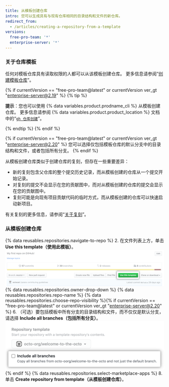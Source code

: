 ```yaml
---
title: 从模板创建仓库
intro: 您可以生成具有与现有仓库相同的目录结构和文件的新仓库。
redirect_from:
  - /articles/creating-a-repository-from-a-template
versions:
  free-pro-team: '*'
  enterprise-server: '*'
---
```


### 关于仓库模板

任何对模板仓库具有读取权限的人都可以从该模板创建仓库。 更多信息请参阅“[创建模板仓库](/articles/creating-a-template-repository)”。

{% if currentVersion == "free-pro-team@latest" or currentVersion ver_gt "enterprise-server@2.19" %}
{% tip %}

**提示**：您也可以使用 {% data variables.product.prodname_cli %} 从模板创建仓库。 更多信息请参阅 {% data variables.product.product_location %} 文档中的“[`gh 仓库创建`](https://cli.github.com/manual/gh_repo_create)”。

{% endtip %}
{% endif %}

{% if currentVersion == "free-pro-team@latest" or currentVersion ver_gt "enterprise-server@2.20" %}
您可以选择仅包括模板仓库的默认分支中的目录结构和文件，或者包括所有分支。
{% endif %}

从模板创建仓库类似于创建仓库的复刻，但存在一些重要差异：
- 新的复刻包含父仓库的整个提交历史记录，而从模板创建的仓库从一个提交开始记录。
- 对复刻的提交不会显示在您的贡献图中，而对从模板创建的仓库的提交会显示在您的贡献图中。
- 复刻可能是向现有项目贡献代码的临时方式，而从模板创建的仓库可以快速启动新项目。

有关复刻的更多信息，请参阅“[关于复刻](/articles/about-forks)”。

### 从模板创建仓库

{% data reusables.repositories.navigate-to-repo %}
2. 在文件列表上方，单击 **Use this template（使用此模板）**。 ![使用此模板按钮](/assets/images/help/repository/use-this-template-button.png)
{% data reusables.repositories.owner-drop-down %}
{% data reusables.repositories.repo-name %}
{% data reusables.repositories.choose-repo-visibility %}{% if currentVersion == "free-pro-team@latest" or currentVersion ver_gt "enterprise-server@2.20" %}
6. （可选）要包括模板中所有分支的目录结构和文件，而不仅仅是默认分支，请选择 **Include all branches（包括所有分支）**。 ![Include all branches checkbox](/assets/images/help/repository/include-all-branches.png){% endif %}
{% data reusables.repositories.select-marketplace-apps %}
8. 单击 **Create repository from template（从模板创建仓库）**。
